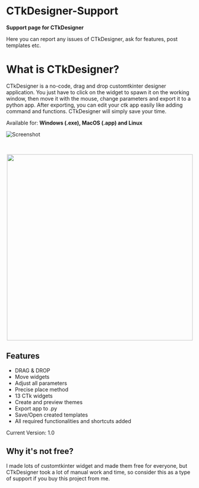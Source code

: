# CTkDesigner-Support
**Support page for CTkDesigner**

Here you can report any issues of CTkDesigner, ask for features, post templates etc.

# What is CTkDesigner?

CTkDesigner is a no-code, drag and drop customtkinter designer application.
You just have to click on the widget to spawn it on the working window, then move it with the mouse, change parameters and export it to a python app.
After exporting, you can edit your ctk app easily like adding command and functions. CTkDesigner will simply save your time.

Available for: **Windows (.exe), MacOS (.app) and Linux**

![Screenshot](https://github.com/Akascape/CTkDesigner-Support/assets/89206401/6435f49b-f7d0-4cba-8190-73cd71d77ac3)

<br> <p align='center'> [<img src="https://img.shields.io/badge/Get-CTkDesigner-informational?&logo=python&logoColor=yellow&color=green" width="500">](https://ko-fi.com/s/6fca1ae70f)  </br>

## Features
- DRAG & DROP
- Move widgets
- Adjust all parameters
- Precise place method
- 13 CTk widgets
- Create and preview themes
- Export app to .py
- Save/Open created templates
- All required functionalities and shortcuts added

Current Version: 1.0

## Why it's not free?
I made lots of customtkinter widget and made them free for everyone, but CTkDesigner took a lot of manual work and time, so consider this as a type of support if you buy this project from me.
